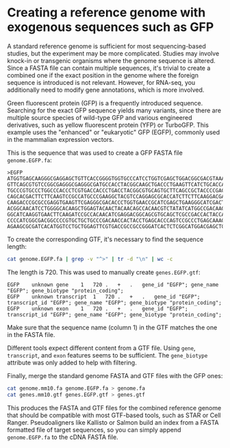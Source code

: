 # Creating a reference genome with exogenous sequences such as GFP 


A standard reference genome is sufficient for most sequencing-based studies, but the experiment may be more complicated.
Studies may involve knock-in or transgenic organisms where the genome sequence is altered.
Since a FASTA file can contain multiple sequences, it's trivial to create a combined one if the exact position in the genome where the foreign sequence is introduced is not relevant.
However, for RNA-seq, you additionally need to modify gene annotations, which is more involved.

Green fluorescent protein (GFP) is a frequently introduced sequence.
Searching for the exact GFP sequence yields many variants, since there are multiple source species of wild-type GFP and
various engineered derivatives, such as yellow fluorescent protein (YFP) or TurboGFP.
This example uses the "enhanced" or "eukaryotic" GFP (EGFP), commonly used in the mammalian expression vectors.

This is the sequence that was used to create a GFP FASTA file `genome.EGFP.fa`:
```
>EGFP
ATGGTGAGCAAGGGCGAGGAGCTGTTCACCGGGGTGGTGCCCATCCTGGTCGAGCTGGACGGCGACGTAAACGGCCACAA
GTTCAGCGTGTCCGGCGAGGGCGAGGGCGATGCCACCTACGGCAAGCTGACCCTGAAGTTCATCTGCACCACCGGCAAGC
TGCCCGTGCCCTGGCCCACCCTCGTGACCACCCTGACCTACGGCGTGCAGTGCTTCAGCCGCTACCCCGACCACATGAAG
CAGCACGACTTCTTCAAGTCCGCCATGCCCGAAGGCTACGTCCAGGAGCGCACCATCTTCTTCAAGGACGACGGCAACTA
CAAGACCCGCGCCGAGGTGAAGTTCGAGGGCGACACCCTGGTGAACCGCATCGAGCTGAAGGGCATCGACTTCAAGGAGG
ACGGCAACATCCTGGGGCACAAGCTGGAGTACAACTACAACAGCCACAACGTCTATATCATGGCCGACAAGCAGAAGAAC
GGCATCAAGGTGAACTTCAAGATCCGCCACAACATCGAGGACGGCAGCGTGCAGCTCGCCGACCACTACCAGCAGAACAC
CCCCATCGGCGACGGCCCCGTGCTGCTGCCCGACAACCACTACCTGAGCACCCAGTCCGCCCTGAGCAAAGACCCCAACG
AGAAGCGCGATCACATGGTCCTGCTGGAGTTCGTGACCGCCGCCGGGATCACTCTCGGCATGGACGAGCTGTACAAGTAA
```

To create the corresponding GTF, it's necessary to find the sequence length:
```bash
cat genome.EGFP.fa | grep -v "^>" | tr -d "\n" | wc -c
```

The length is 720. This was used to manually create `genes.EGFP.gtf`:
```
EGFP	unknown	gene	1	720	.	+	.	gene_id "EGFP"; gene_name "EGFP"; gene_biotype "protein_coding";
EGFP	unknown	transcript	1	720	.	+	.	gene_id "EGFP"; transcript_id "EGFP"; gene_name "EGFP"; gene_biotype "protein_coding";
EGFP	unknown	exon	1	720	.	+	.	gene_id "EGFP"; transcript_id "EGFP"; gene_name "EGFP"; gene_biotype "protein_coding";
```

Make sure that the sequence name (column 1) in the GTF matches the one in the FASTA file.

Different tools expect different content from a GTF file.
Using `gene`, `transcript`, and `exon` features seems to be sufficient.
The `gene_biotype` attribute was only added to help with filtering.

Finally, merge the standard genome FASTA and GTF files with the GFP ones:
```bash
cat genome.mm10.fa genome.EGFP.fa > genome.fa
cat genes.mm10.gtf genes.EGFP.gtf > genes.gtf
```

This produces the FASTA and GTF files for the combined reference genome that should be compatible with most GTF-based tools, such as STAR or Cell Ranger.
Pseudoaligners like Kallisto or Salmon build an index from a FASTA formatted file of target sequences, so you can simply append `genome.EGFP.fa` to the cDNA FASTA file.
